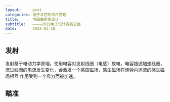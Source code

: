 ```yaml
---
layout: 	post
categories: 电子与控制项目整理
title: 		电磁曲射炮设计
subtitle: 	————2019电子设计竞赛总结
date: 		2022-03-18
---
```




## 发射

发射基于电动力学原理。使用电容对发射线圈（电感）放电，电容接通加速线圈，流过线圈的电流发生变化，会激发一个感应磁场，感生磁场在炮弹内涡流的感生磁场相互
作用受到一个斥力而被加速。


## 瞄准









